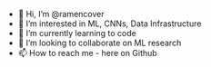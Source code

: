 - 👋 Hi, I’m @ramencover
- 👀 I’m interested in ML, CNNs, Data Infrastructure
- 🌱 I’m currently learning to code
- 💞️ I’m looking to collaborate on ML research
- 📫 How to reach me - here on Github

<!---
ramencover/ramencover is a ✨ special ✨ repository because its `README.md` (this file) appears on your GitHub profile.
You can click the Preview link to take a look at your changes.
--->
